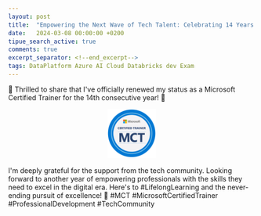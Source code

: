 ```yaml
---
layout: post
title:  "Empowering the Next Wave of Tech Talent: Celebrating 14 Years as a Microsoft Certified Trainer"
date:   2024-03-08 00:00:00 +0200
tipue_search_active: true
comments: true
excerpt_separator: <!--end_excerpt-->
tags: DataPlatform Azure AI Cloud Databricks dev Exam 
---
```


🎉 Thrilled to share that I've officially renewed my status as a Microsoft Certified Trainer for the 14th consecutive year! 🚀

<div style="text-align: center">
<a href = "https://enriquecatala.com/portfolio/Badges.html" target="_blank"><img src="/img/badgesearned/MCT-2024.png" alt="MCT 2024" width="20%"></a>
</div>

<!--end_excerpt-->

I'm deeply grateful for the support from the tech community. Looking forward to another year of empowering professionals with the skills they need to excel in the digital era.
Here's to #LifelongLearning and the never-ending pursuit of excellence! 🌟
#MCT #MicrosoftCertifiedTrainer #ProfessionalDevelopment #TechCommunity
